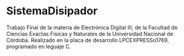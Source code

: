 # SistemaDisipador
Trabajo Final de la materia de Electrónica Digital III, de la Facultad de Ciencias Exactas Físicas y Naturales de la Universidad Nacional de Córdoba. 
Realizado en la placa de desarrollo LPCEXPRESSo1769, programado en leguaje C.
